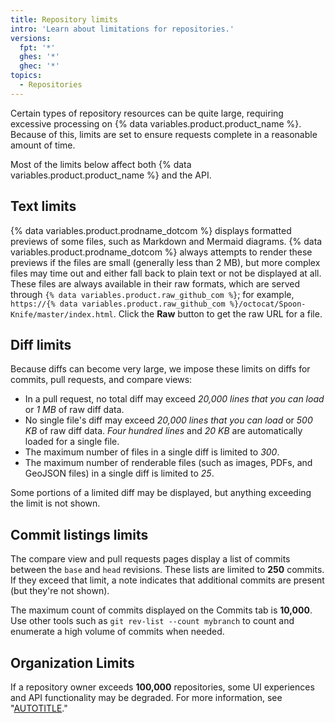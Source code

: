```yaml
---
title: Repository limits
intro: 'Learn about limitations for repositories.'
versions:
  fpt: '*'
  ghes: '*'
  ghec: '*'
topics:
  - Repositories
---
```


Certain types of repository resources can be quite large, requiring excessive processing on {% data variables.product.product_name %}. Because of this, limits are set to ensure requests complete in a reasonable amount of time.

Most of the limits below affect both {% data variables.product.product_name %} and the API.

## Text limits

{% data variables.product.prodname_dotcom %} displays formatted previews of some files, such as Markdown and Mermaid diagrams. {% data variables.product.prodname_dotcom %} always attempts to render these previews if the files are small (generally less than 2 MB), but more complex files may time out and either fall back to plain text or not be displayed at all. These files are always available in their raw formats, which are served through `{% data variables.product.raw_github_com %}`; for example, `https://{% data variables.product.raw_github_com %}/octocat/Spoon-Knife/master/index.html`. Click the **Raw** button to get the raw URL for a file.

## Diff limits

Because diffs can become very large, we impose these limits on diffs for commits, pull requests, and compare views:

* In a pull request, no total diff may exceed _20,000 lines that you can load_ or _1 MB_ of raw diff data.
* No single file's diff may exceed _20,000 lines that you can load_ or _500 KB_ of raw diff data. _Four hundred lines_ and _20 KB_ are automatically loaded for a single file.
* The maximum number of files in a single diff is limited to _300_.
* The maximum number of renderable files (such as images, PDFs, and GeoJSON files) in a single diff is limited to _25_.

Some portions of a limited diff may be displayed, but anything exceeding the limit is not shown.

## Commit listings limits

The compare view and pull requests pages display a list of commits between the `base` and `head` revisions. These lists are limited to **250** commits. If they exceed that limit, a note indicates that additional commits are present (but they're not shown).

The maximum count of commits displayed on the Commits tab is **10,000**. Use other tools such as `git rev-list --count mybranch` to count and enumerate a high volume of commits when needed.

## Organization Limits

If a repository owner exceeds **100,000** repositories, some UI experiences and API functionality may be degraded. For more information, see "[AUTOTITLE](/repositories/creating-and-managing-repositories/about-repositories#about-repository-ownership)."
